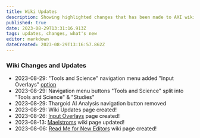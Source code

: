 ```yaml
---
title: Wiki Updates
description: Showing highlighted changes that has been made to AXI wiki and AXI website.
published: true
date: 2023-08-29T13:31:16.913Z
tags: updates, changes, what's new
editor: markdown
dateCreated: 2023-08-29T13:16:57.862Z
---
```


### Wiki Changes and Updates
- 2023-08-29: "Tools and Science" navigation menu added "Input Overlays" [option](/en/input_overlays)
- 2023-08-29: Navigation menu buttons "Tools and Science" split into "Tools and Science" & "Studies"
- 2023-08-29: Thargoid AI Analysis navigation button removed
- 2023-08-29: Wiki Updates page created!
- 2023-08-26: [Input Overlays](/en/input_overlays) page created!
- 2023-08-13: [Maelstroms](/en/Maelstrom) wiki page updated!
- 2023-08-06: [Read Me for New Editors](/en/READ_ME_New_Editors) wiki page created!
